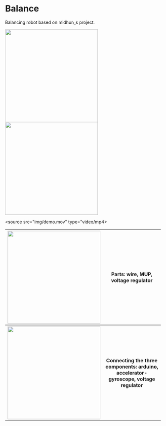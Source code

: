 <link rel="stylesheet" href="styles.css">

# Balance
Balancing robot based on  midhun_s project.

<table>
  <tr>
    <th><img class="image" src = "img/parts.png" width =300></th>
    <th><p> Parts: wire, MUP, voltage regulator </p></th>
  </tr>
  
  <tr>
    <th><img src = "img/gyro.png" width=300></th>
    <th><p>Connecting the three components: arduino,
      accelerator-gyroscope, voltage regulator</p></th>
  </tr>
    





<p>  </p>
<img src = "img/integ.png" width=300>
<img src = "img/test.png" width=300>

<source src="img/demo.mov" type="video/mp4>

